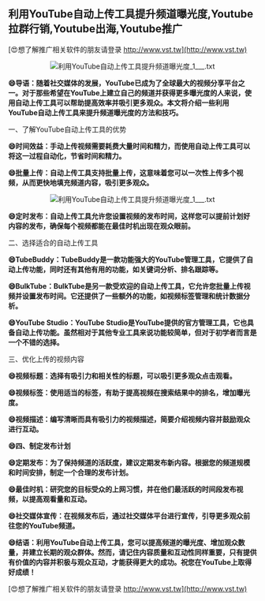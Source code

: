 ## **利用YouTube自动上传工具提升频道曝光度,Youtube拉群行销,Youtube出海,Youtube推广**

[😍想了解推广相关软件的朋友请登录 http://www.vst.tw](http://www.vst.tw)

 <center><img src="https://vst.tw/MP4/tuiguang/png/3.png" alt="利用YouTube自动上传工具提升频道曝光度_1___.txt"></center>

**😄导语：随着社交媒体的发展，YouTube已成为了全球最大的视频分享平台之一。对于那些希望在YouTube上建立自己的频道并获得更多曝光度的人来说，使用自动上传工具可以帮助提高效率并吸引更多观众。本文将介绍一些利用YouTube自动上传工具来提升频道曝光度的方法和技巧。**

一、了解YouTube自动上传工具的优势

**😄时间效益：手动上传视频需要耗费大量时间和精力，而使用自动上传工具可以将这一过程自动化，节省时间和精力。**

**😄批量上传：自动上传工具支持批量上传，这意味着您可以一次性上传多个视频，从而更快地填充频道内容，吸引更多观众。**

 <center><img src="https://vst.tw/MP4/tuiguang/png/7.png" alt="利用YouTube自动上传工具提升频道曝光度_1___.txt"></center>

**😄定时发布：自动上传工具允许您设置视频的发布时间，这样您可以提前计划好内容的发布，确保每个视频都能在最佳时机出现在观众眼前。**

二、选择适合的自动上传工具

**😄TubeBuddy：TubeBuddy是一款功能强大的YouTube管理工具，它提供了自动上传功能，同时还有其他有用的功能，如关键词分析、排名跟踪等。**

**😄BulkTube：BulkTube是另一款受欢迎的自动上传工具，它允许您批量上传视频并设置发布时间。它还提供了一些额外的功能，如视频标签管理和统计数据分析。**

**😄YouTube Studio：YouTube Studio是YouTube提供的官方管理工具，它也具备自动上传功能。虽然相对于其他专业工具来说功能较简单，但对于初学者而言是一个不错的选择。**

三、优化上传的视频内容

**😄视频标题：选择有吸引力和相关性的标题，可以吸引更多观众点击观看。**

**😄视频标签：使用适当的标签，有助于提高视频在搜索结果中的排名，增加曝光度。**

**😄视频描述：编写清晰而具有吸引力的视频描述，简要介绍视频内容并鼓励观众进行互动。**

**😄四、制定发布计划**

**😄定期发布：为了保持频道的活跃度，建议定期发布新内容。根据您的频道规模和时间安排，制定一个合理的发布计划。**

**😄最佳时机：研究您的目标受众的上网习惯，并在他们最活跃的时间段发布视频，以提高观看量和互动。**

**😄社交媒体宣传：在视频发布后，通过社交媒体平台进行宣传，引导更多观众前往您的YouTube频道。**

**😄结语：利用YouTube自动上传工具，您可以提高频道的曝光度、增加观众数量，并建立长期的观众群体。然而，请记住内容质量和互动性同样重要，只有提供有价值的内容并积极与观众互动，才能获得更大的成功。祝您在YouTube上取得好成绩！**

[😍想了解推广相关软件的朋友请登录 http://www.vst.tw](http://www.vst.tw)




